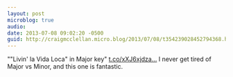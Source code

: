 ```yaml
---
layout: post
microblog: true
audio: 
date: 2013-07-08 09:02:20 -0500
guid: http://craigmcclellan.micro.blog/2013/07/08/t354239028452794368.html
---
```

""Livin' la Vida Loca" in Major key"  [t.co/xXJ6xjdza...](http://t.co/xXJ6xjdzat) I never get tired of Major vs Minor, and this one is fantastic.
